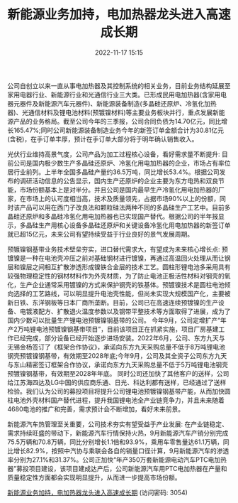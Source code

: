 ﻿---
title: 新能源业务加持，电加热器龙头进入高速成长期
date: 2022-11-17 15:15
tags:
- 东方电热 
updated: 1970-01-01 08:00:00
---

公司自创立以来一直从事电加热器及其控制系统的相关业务，目前业务结构延展至家用电器行业、新能源行业和光通信行业三大类。已形成民用电加热器(含家用电器元器件及新能源汽车元器件)、新能源装备制造(多晶硅还原炉、冷氢化加热器)、光通信材料及锂电池材料(预镀镍材料)等主要业务板块并行，重点发展新能源产品的业务格局。截至公司今年的三季报，公司合同负债为14.70亿元，同比增长165.47%;同时公司新能源装备制造业务今年的新签订单金额合计为30.81亿元(含税)，在手订单丰厚，预计在手订单大部分将于明年确认销售收入。
<!-- more -->
光伏行业维持高景气度，公司产品为加工过程核心设备，看好需求量不断提升:
目前公司是国内极少数生产多晶硅还原炉、冷氢化用电加热器的企业，市场占有率位居行业前列。上半年全国多晶硅产量约36.5万吨，同比增长53.4%。根据公司发布的调研活动信息的公告显示，国内生产还原炉的企业主要为东方电热和双良节能，市场份额基本上是对半分。并且公司是国内最早生产冷氢化用电加热器的厂家，在市场上的认可度相当高，技术及质量领先，占据市场90%以上的份额，同时该产品可以用在西门子改良法和颗粒硅法两种不同的多晶硅生产工艺中。目前多晶硅还原炉和多晶硅冷氢化用电加热器也已实现国产替代。根据公司的半年报显示，多晶硅生产用核心设备多晶硅还原炉和关键设备冷氢化用电加热器的新签订单就已超15亿元，未来公司有望持续受益于行业良好的景气发展周期。

预镀镍钢基带业务技术壁垒夯实，进口替代需求大，有望成为未来核心增长点:
预镀镍是一种在电池壳冲压之前对基础钢材进行镀镍，再通过高温回火处理从而让钢层和镍层之间相互扩散渗透形成镍铁合金层的技术工艺。圆柱形锂电池多采用具有较强物理稳定性的钢材材料作为外壳材质，为了防止电池正极活性材料对钢壳的氧化，生产企业通常采用镀镍的方式来保护钢壳的铁基体。预镀镍技术是圆柱电池倾向选择的工艺路线，可以明显提升电池壳性能，但尚未实现大规模国产化，主要被新日铁、东洋钢板等日本厂商所垄断。目前，公司已在高速连续预镀镍的生产设备、电镀液配方、扩散退火温度参数以及钢带平整技术等方面取得了进展，成为了国内少数可以批量生产锂电池预镀镍钢基带的公司。
今年9月，公司定增扩产“年产2万吨锂电池预镀镍钢基带项目”，目前该项目正在抓紧实施，项目厂房基建工作已经完成，部分设备已经开始逐步进场安装。2022年6月，公司、东方九天与无锡金杨签订了《框架合作协议》，承诺向东方九天采购总量不低于8万吨锂电池钢壳预镀镍钢基带，有效期至2028年底;今年9月，公司及其全资子公司东方九天与东山精密签订框架合作协议，承诺向东方九天采购总量不低于5万吨锂电池钢壳预镀镍钢基带，有效期至2028年年底。
同时公司还加快了其他客户的送样，公司给江苏海四达及LG中国的供应商乐通、日光、科达利都有送样，已经通过了送样检验。我们认为公司的募投项目将提升公司锂电池预镀镍钢基带产能，从而加快圆柱电池外壳材料国产替代进程，提升我国锂电池全产业链竞争力，并且未来随着4680电池的推广和完善，需求预计会不断增加，看好未来前景。

新能源汽车热管理至关重要，公司技术夯实有望受益于产业发展:
在产业链稳定、需求持续旺盛的带动下，新能源汽车行情保持火热，9月新能源汽车产销分别完成75.5万辆和70.8万辆，同比分别增长1.1倍和93.9%，乘用车零售量达61.1万辆，同比增长82.9%，按照中汽协与乘联会各自的销量口径计算，9月新能源汽车的渗透率分别为27.1%和31.37%。公司正加快“年产350万套新能源电动汽车PTC电加热器”募投项目建设，该项目建成达产后，公司新能源汽车用PTC电加热器在产量和质量稳定性方面都会实现明显提升，从而进一步提高市场份额。

[新能源业务加持，电加热器龙头进入高速成长期](https://url12.ctfile.com/f/3948612-724738125-388999?p=3054)
(访问密码: 3054)

